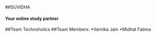 ##SUVIDHA
#### Your online study partner

##Team Technoholics
##Team Members: 
*Varnika Jain
*Midhat Fatima
